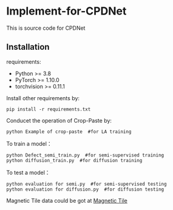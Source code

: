 # Implement-for-CPDNet
This is source code for CPDNet
## Installation

requirements:

- Python >= 3.8
- PyTorch >= 1.10.0
- torchvision >= 0.11.1

Install other requirements by:
```
pip install -r requirements.txt
```
Conducet the operation of Crop-Paste by:
```
python Example of crop-paste  #for LA training
```
To train a model：
```
python Defect_semi_train.py  #for semi-supervised training
python diffusion_train.py  #for diffusion training
``` 

To test a model：
```
python evaluation for semi.py  #for semi-supervised testing
python evaluation for diffusion.py  #for diffusion testing
```
Magnetic Tile data could be got at [Magnetic Tile](https://aistudio.baidu.com/aistudio/datasetdetail/226820)
